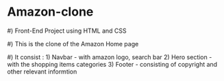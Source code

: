 # Amazon-clone

#) Front-End Project using HTML and CSS

#) This is the clone of the Amazon Home page

#) It consist : 
        1) Navbar - with amazon logo, search bar
        2) Hero section - with the shopping items categories
        3) Footer - consisting of copyright and other relevant informtion
